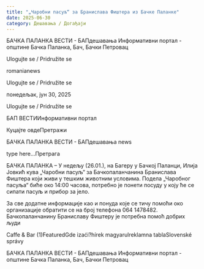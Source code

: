 ```yaml
---
title: "„Чаробни пасуљ“ за Бранислава Фиштера из Бачке Паланке"
date: 2025-06-30
category: Дешавања / Догађаји
---
```


БАЧКА ПАЛАНКА ВЕСТИ - БАПдешавања Информативни портал - општине Бачка Паланка, Бач, Бачки Петровац

Ulogujte se / Pridružite se

romanianews

Ulogujte se / Pridružite se

понедељак, јун 30, 2025

Ulogujte se / Pridružite se

БАП ВЕСТИИнформативни портал

Куцајте овдеПретражи

БАЧКА ПАЛАНКА ВЕСТИ - БАПдешавања news

type here...Претрага

БАЧКА ПАЛАНКА – У недељу (26.01.), на Багеру у Бачкој Паланци, Илија Јовкић кува „Чаробни пасуљ“ за Бачкопаланчанина Бранислава Фиштера који живи у тешким животним условима. Подела „Чаробног пасуља“ биће око 14:00 часова, потребно је понети посуду у коју ће се сипати пасуљ и прибор за јело.

За све додатне информације као и понуда које се тичу помоћи око организације обратити се на број телефона 064 1478482.
Бачкопаланчанину Браниславу Фиштеру је потребна помоћ добрих људи

Caffe & Bar (1)FeaturedGde izaći?hírek magyarulreklamna tablaSlovenské správy

БАЧКА ПАЛАНКА ВЕСТИ - БАПдешавања Информативни портал - општине Бачка Паланка, Бач, Бачки Петровац
